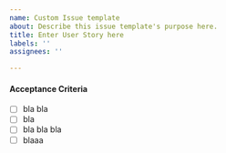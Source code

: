 ```yaml
---
name: Custom Issue template
about: Describe this issue template's purpose here.
title: Enter User Story here
labels: ''
assignees: ''

---
```


#### **Acceptance Criteria**
- [ ] bla bla
- [ ] bla
- [ ] bla bla bla
- [ ] blaaa
